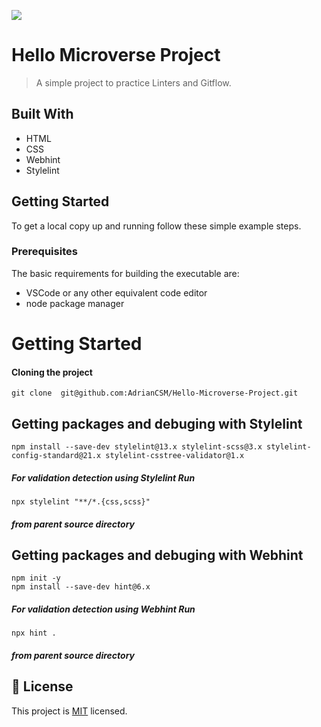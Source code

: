 ![](https://img.shields.io/badge/Microverse-blueviolet)

# Hello Microverse Project

> A simple project to practice Linters and Gitflow.

## Built With

- HTML
- CSS
- Webhint
- Stylelint


## Getting Started


To get a local copy up and running follow these simple example steps.

### Prerequisites
The basic requirements for building the executable are:

* VSCode or any other equivalent code editor
* node package manager

# Getting Started

#### Cloning the project
```
git clone  git@github.com:AdrianCSM/Hello-Microverse-Project.git 
```

## Getting packages and debuging with Stylelint
```
npm install --save-dev stylelint@13.x stylelint-scss@3.x stylelint-config-standard@21.x stylelint-csstree-validator@1.x
```
##### For validation detection using Stylelint Run
```
npx stylelint "**/*.{css,scss}"
```
##### from parent source directory

## Getting packages and debuging with Webhint
```
npm init -y
npm install --save-dev hint@6.x
```
##### For validation detection using Webhint Run
```
npx hint .
```
##### from parent source directory

## 📝 License

This project is [MIT](./MIT.md) licensed.